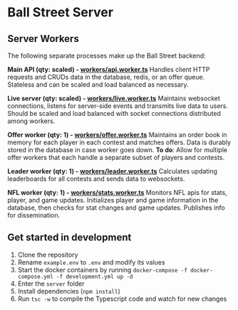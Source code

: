 # Ball Street Server

## Server Workers

The following separate processes make up the Ball Street backend:

**Main API (qty: scaled) - [workers/api.worker.ts](workers/api.worker.ts)**
Handles client HTTP requests and CRUDs data in the database, redis, or an offer queue. Stateless and can be scaled and load balanced as necessary.

**Live server (qty: scaled) - [workers/live.worker.ts](workers/live.worker.ts)**
Maintains websocket connections, listens for server-side events and transmits live data to users. Should be scaled and load balanced with socket connections distributed among workers.

**Offer worker (qty: 1) - [workers/offer.worker.ts](workers/offer.worker.ts)**
Maintains an order book in memory for each player in each contest and matches offers. Data is durably stored in the database in case worker goes down. **To do**: Allow for multiple offer workers that each handle a separate subset of players and contests.

**Leader worker (qty: 1) - [workers/leader.worker.ts](workers/leader.worker.ts)**
Calculates updating leaderboards for all contests and sends data to websockets.

**NFL worker (qty: 1) - [workers/stats.worker.ts](workers/nfl.worker.js)**
Monitors NFL apis for stats, player, and game updates. Initializes player and game information in the database, then checks for stat changes and game updates. Publishes info for dissemination.

## Get started in development

1. Clone the repository
2. Rename `example.env` to `.env` and modify its values
3. Start the docker containers by running `docker-compose -f docker-compose.yml -f development.yml up -d`
4. Enter the `server` folder
5. Install dependencies (`npm install`)
6. Run `tsc -w` to compile the Typescript code and watch for new changes
